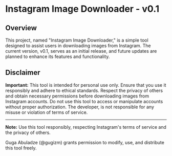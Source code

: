 # Instagram Image Downloader - v0.1

## Overview

This project, named "Instagram Image Downloader," is a simple tool designed to assist users in downloading images from Instagram. The current version, v0.1, serves as an initial release, and future updates are planned to enhance its features and functionality.

## Disclaimer

**Important:** This tool is intended for personal use only. Ensure that you use it responsibly and adhere to ethical standards. Respect the privacy of others and obtain necessary permissions before downloading images from Instagram accounts. Do not use this tool to access or manipulate accounts without proper authorization. The developer, is not responsible for any misuse or violation of terms of service.

---

**Note:** Use this tool responsibly, respecting Instagram's terms of service and the privacy of others.

Guga Abuladze (@gugizm) grants permission to modify, use, and distribute this tool freely.